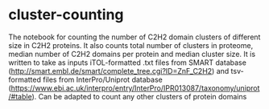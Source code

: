 # cluster-counting
The notebook for counting the number of  C2H2 domain clusters of different size in C2H2 proteins. It also counts total number of clusters in proteome, median number of C2H2 domains per protein and median cluster size.
It is written to take as inputs iTOL-formatted .txt files from SMART database (http://smart.embl.de/smart/complete_tree.cgi?ID=ZnF_C2H2) and tsv-formatted files from InterPro/Uniprot database (https://www.ebi.ac.uk/interpro/entry/InterPro/IPR013087/taxonomy/uniprot/#table).
Can be adapted to count any other clusters of protein domains

